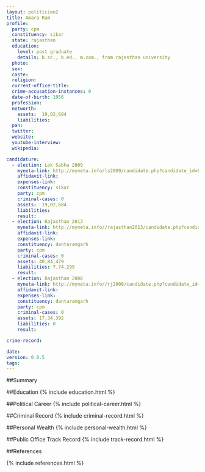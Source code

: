 ```yaml
---
layout: politician2
title: Amara Ram
profile: 
  party: cpm
  constituency: sikar
  state: rajasthan
  education: 
    level: post graduate
    details: b.sc., b.ed., m.com., from rajasthan university
  photo: 
  sex: 
  caste: 
  religion: 
  current-office-title: 
  crime-accusation-instances: 0
  date-of-birth: 1956
  profession: 
  networth: 
    assets:  19,02,684
    liabilities: 
  pan: 
  twitter: 
  website: 
  youtube-interview: 
  wikipedia: 

candidature: 
  - election: Lok Sabha 2009
    myneta-link: http://myneta.info/ls2009/candidate.php?candidate_id=6047
    affidavit-link: 
    expenses-link: 
    constituency: sikar 
    party: cpm
    criminal-cases: 0
    assets:  19,02,684
    liabilities: 
    result:  
  - election: Rajasthan 2013
    myneta-link: http://myneta.info//rajasthan2013/candidate.php?candidate_id=1230
    affidavit-link: 
    expenses-link: 
    constituency: dantaramgarh 
    party: cpm
    criminal-cases: 0
    assets: 40,84,479
    liabilities: 7,74,299
    result:  
  - election: Rajasthan 2008
    myneta-link: http://myneta.info//rj2008/candidate.php?candidate_id=295
    affidavit-link: 
    expenses-link: 
    constituency: dantaramgarh 
    party: cpm
    criminal-cases: 0
    assets: 17,34,392
    liabilities: 0
    result:  

crime-record: 

date: 
version: 0.0.5
tags: 
---
```

##Summary


##Education
{% include education.html %}


##Political Career
{% include political-career.html %}


##Criminal Record
{% include criminal-record.html %}


##Personal Wealth
{% include personal-wealth.html %}


##Public Office Track Record
{% include track-record.html %}


##References


{% include references.html %}